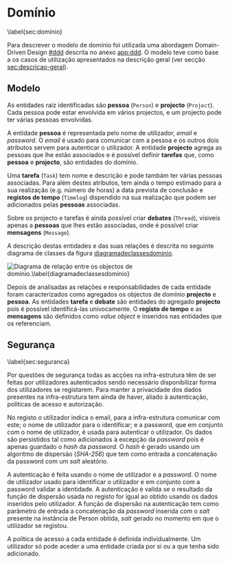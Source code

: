 Domínio
=

\label{sec:dominio}

Para descrever o modelo de domínio foi utilizada uma abordagem Domain-Driven Design [#ddd]() descrita no anexo [app:ddd](). 
O modelo teve como base a os casos de utilização apresentados na descrição geral (ver secção [sec:descricao-geral]()).

Modelo
-

As entidades raiz identificadas são **pessoa** (`Person`) e **projecto** (`Project`). Cada pessoa pode estar envolvida em vários projectos, e um projecto pode ter várias pessoas envolvidas. 

A entidade **pessoa** é representada pelo nome de utilizador, *email* e *password*.
O *email* é usado para comunicar com a pessoa e os outros dois atributos servem para autenticar o utilizador. A entidade **projecto** agrega as pessoas que lhe estão associados e  é possível definir **tarefas** que, como **pessoa** e **projecto**, são entidades do domínio.

Uma **tarefa** (`Task`) tem nome e descrição e pode tambám ter várias pessoas associadas. Para além destes atributos, tem ainda o tempo estimado para a sua realização (e.g. número de horas) a data prevista de conclusão e **registos de tempo** (`Timelog`) dispendido na sua realização que podem ser adicionados pelas **pessoas** associadas.

Sobre os projecto e tarefas é ainda possível criar **debates** (`Thread`), vísiveis apenas a **pessoas** que lhes estão associadas, onde é possível criar **mensagens** (`Message`).

A descrição destas entidades e das suas relações é descrita no seguinte diagrama de classes da figura [diagramadeclassesdominio]().

![Diagrama de relação entre os objectos de domínio.\label{diagramadeclassesdominio}](http://www.lucidchart.com/publicSegments/view/4fd89208-da90-4b53-8506-66290a443549/image.png)

Depois de analisadas as relações e responsabilidades de cada entidade foram caracterizados como agregados os objectos de domínio **projecto** e **pessoa**. As entidades **tarefa** e **debate** são entidades do agregado **projecto** pois é possível identificá-las unívocamente. O **registo de tempo** e as **mensagens** são definidos como *value object* e inseridos nas entidades que os referenciam. 

Segurança
-

\label{sec:seguranca}

Por questões de segurança todas as acções na infra-estrutura têm de ser feitas por utilizadores autenticados sendo necessário disponibilizar forma dos utilizadores se registarem. Para manter a privacidade dos dados presentes na infra-estrutura tem ainda de haver, aliado á autenticação, políticas de acesso e autorização.

No registo o utilizador indica o email, para a infra-estrutura comunicar com este; o nome de utilizador para o identificar; e a password, que em conjunto com o nome de utilizador, é usada para autenticar o utilizador.
Os dados são persistidos tal como adicionados à excepção da *password* pois é apenas guardado o *hash* da *password*. 
O *hash* é gerado usando um algoritmo de dispersão (*SHA-256*) que tem como entrada a concatenação da password com um *salt* aleatório.

A autenticação é feita usando o nome de utilizador e a *password*. O nome de utilizador usado para identificar o utilizador e em conjunto com a password validar a identidade. A autenticação é valida se o resultado da função de dispersão usada no registo for igual ao obtido usando os dados inseridos pelo utilizador.
A função de dispersão na autenticação tem como parâmetro de entrada a concatenação da *password* inserida com o *salt* presente na instância de Person obtida, *salt* gerado no momento em que o utilizador se registou.

A política de acesso a cada entidade é definida individualmente. Um utilizador só pode aceder a uma entidade criada por si ou a que tenha sido adicionado.
